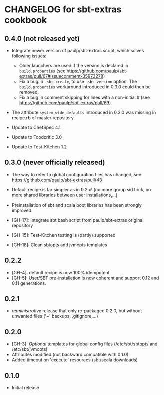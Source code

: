# CHANGELOG for sbt-extras cookbook

## 0.4.0 (not released yet)

* Integrate newer version of paulp/sbt-extras script, which solves following issues:
  - Older launchers are used if the version is declared in `build.properties`
    (see https://github.com/paulp/sbt-extras/pull/67#issuecomment-35973278)
  - Fix a bug in `-sbt-create`, to use `-sbt-version` option.
    The `build.properties` workaround introduced in 0.3.0 could then be removed.
  - Fix a bug in comment skipping for lines with a non-initial #
    (see https://github.com/paulp/sbt-extras/pull/69)
* The attribute `system_wide_defaults` introduced in 0.3.0 was missing in recipe.rb of master repository

* Update to ChefSpec 4.1
* Update to Foodcritic 3.0
* Update to Test-Kitchen 1.2

## 0.3.0 (never officially released)

* The way to refer to global configuration files has changed, see https://github.com/paulp/sbt-extras/pull/43
* Default recipe is far simpler as in 0.2.x! (no more group sid trick, no more shared libraries between user installations,...)
* Preinstallation of sbt and scala boot libraries has been strongly improved

* [GH-17]: Integrate sbt bash script from paulp/sbt-extras original repository
* [GH-15]: Test-Kitchen testing is (partly) supported
* [GH-18]: Clean sbtopts and jvmopts templates

## 0.2.2

* [GH-4]: default recipe is now 100% idempotent
* [GH-5]: User/SBT pre-installation is now coherent and support 0.12 and 0.11 generations.

## 0.2.1

* *administrative* release that only re-packaged 0.2.0, but without unwanted files ('~' backups, .gitignore,...)

## 0.2.0

* [GH-3]: *Optional* templates for global config files (/etc/sbt/sbtopts and /etc/sbt/jvmopts)
* Attributes modified (not backward compatible with 0.1.0)
* Added timeout on 'execute' resources (sbt/scala downloads)

## 0.1.0

* Initial release
